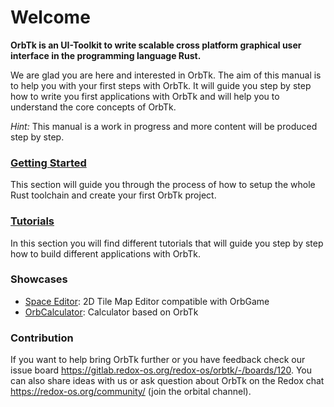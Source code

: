 # Welcome

**OrbTk is an UI-Toolkit to write scalable cross platform graphical user interface in the programming language Rust.**

We are glad you are here and interested in OrbTk. The aim of this manual is to help you with your first steps with OrbTk. 
It will guide you step by step how to write you first applications with OrbTk and will help you to understand the core concepts
of OrbTk.

*Hint:* This manual is a work in progress and more content will be produced step by step.

### [Getting Started](getting_started/getting_started.md)

This section will guide you through the process of how to setup the whole Rust toolchain and create your first OrbTk project.

### [Tutorials](tutorials/tutorials.md)

In this section you will find different tutorials that will guide you step by step how to build different applications with OrbTk.

### Showcases

* [Space Editor](https://codeberg.org/flovanco/space-editor): 2D Tile Map Editor compatible with OrbGame
* [OrbCalculator](https://gitlab.redox-os.org/redox-os/orbcalculator): Calculator based on OrbTk

### Contribution

If you want to help bring OrbTk further or you have feedback check our issue board https://gitlab.redox-os.org/redox-os/orbtk/-/boards/120. You can also share ideas with us or ask question about OrbTk on the Redox chat https://redox-os.org/community/ (join the orbital channel).

